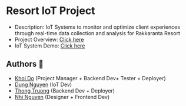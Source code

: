 # Resort IoT Project
- Description: IoT Systems to monitor and optimize client experiences through real-time data collection and analysis for Rakkaranta Resort
- Project Overview: [Click here](https://lucid.app/lucidspark/311019a9-9826-4a07-843d-31d3149aea7b/edit?viewport_loc=-1578%2C-468%2C3824%2C1908%2C0_0&invitationId=inv_e5ac8059-44e0-4522-8414-aec9af867c27)
- IoT System Demo: [Click here](https://drive.google.com/drive/folders/1WDxwJbH2DybVhDekEtNLBAzu7ruS1jE6?usp=drive_link)
  
## Authors 👷
- [Khoi Do](https://github.com/khoidm2004) (Project Manager + Backend Dev+  Tester + Deployer)
- [Dung Nguyen](https://github.com/pingviini314159) (IoT Dev)
- [Thong Truong](https://github.com/truonghoangthong) (Backend Dev + Deployer)
- [Nhi Nguyen](https://github.com/nhingnguyen) (Designer + Frontend Dev)
